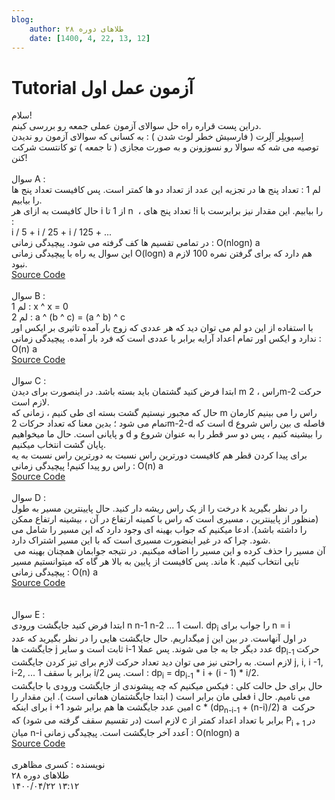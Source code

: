 ```yaml
---
blog:
    author: طلاهای دوره ۲۸
    date: [1400, 4, 22, 13, 12]
---
```

# Tutorial آزمون عمل اول

<div class="cnt">
سلام!<div>دراین پست قراره راه حل سوالای آزمون عملی جمعه رو بررسی کینم.</div>
<div>اِسپویلِر آلِرت ( فارسیش خطر لوث شدن ) : به کسانی که سوالای آزمون رو ندیدن توصیه می شه که سوالا رو نسوزونن و به صورت مجازی ( تا جمعه ) تو کانتست شرکت کنن!</div>
<div></div>
<div><br/></div>
<div>سوال A :</div>
<div>لم 1 : تعداد پنج ها در تجزیه این عدد از تعداد دو ها کمتر است. پس کافیست تعداد پنج ها را بیابیم.</div>
<div>حال کافیست به ازای هر i از 1 تا n  ، تعداد پنج های !i را بیابیم. این مقدار نیز برابرست با :</div>
<div>i / 5 + i / 25 + i / 125 + ...</div>
<div>
در تمامی تقسیم ها کف گرفته می شود. پیچیدگی زمانی : O(nlogn) a
</div>
<div>
این سوال یه راه با پیچیدگی زمانی O(logn) a هم دارد که برای گرفتن نمره 100 لازم نبود.
</div>
<div><a href="https://ideone.com/A4RJCy">Source Code</a></div>
<div><br/></div>
<div>سوال B :</div>
<div>لم 1 : x ^ x = 0</div>
<div>لم 2 : a ^ (b ^ c) = (a ^ b) ^ c</div>
<div>
با استفاده از این دو لم می توان دید که هر عددی که زوج بار آمده تاثیری بر ایکس اور ندارد و ایکس اور تمام اعداد آرایه برابر با عددی است که فرد بار آمده. پیچیدگی زمانی : O(n) a
</div>
<div><a href="https://ideone.com/7lmhj0">Source Code</a></div>
<div><br/></div>
<div>سوال C :</div>
<div>ابتدا فرض کنید گشتمان باید بسته باشد. در اینصورت برای دیدن m راس ، 2m-2 حرکت لازم است.</div>
<div>حال که مجبور نیستیم گشت بسته ای طی کنیم ، زمانی که m راس را می بینیم کارمان تمام می شود ؛ بدین معنا که تعداد حرکات 2m-2-d است که d فاصله ی بین راس شروع و پایانی است. حال ما میخواهیم d را بیشینه کنیم ، پس دو سر قطر را به عنوان شروع و پایان گشت انتخاب میکنیم.</div>
<div>
برای پیدا کردن قطر هم کافیست دورترین راس نسبت به دورترین راس نسبت به یه راس رو پیدا کنیم! پیچیدگی زمانی : O(n) a
</div>
<div><a href="https://ideone.com/54mZiD">Source Code</a></div>
<div><br/></div>
<div>سوال D :</div>
<div>درخت را از یک راس ریشه دار کنید. حال پایینترین مسیر به طول k را در نظر بگیرید (منظور از پایینترین ، مسیری است که راس با کمینه ارتفاع در آن ، بیشینه ارتفاع ممکن را داشته باشد). ادعا میکنیم که جواب بهینه ای وجود دارد که این مسیر را شامل می شود. چرا که در غیر اینضورت مسیری است که با این مسیر اشتراک دارد.</div>
<div>
آن مسیر را حذف کرده و این مسیر را اضافه میکنیم. در نتیجه جوابمان همچنان بهینه می  ماند. پس کافیست از پایین به بالا هر گاه که میتوانستیم مسیر k تایی انتخاب کنیم. پیچیدگی زمانی : O(n) a
</div>
<div><a href="https://ideone.com/UMv9d6">Source Code</a></div>
<div><br/></div>
<div><br/></div>
<div>سوال E :</div>
<div>
ابتدا فرض کنید جایگشت ورودی n n-1 n-2 ... 1 است. dp<sub>i</sub> را جواب برای n = i میگداریم. حال جایگشت هایی را در نظر بگیرید که عدد j در اول آنهاست. در بین این جایگشت ها j ثابت است و سایر i-1 عدد دیگر جا به جا می شوند. پس عملا dp<sub>i-1 </sub>حرکت لازم است. به راحتی نیز می توان دید تعداد حرکت لازم برای تیز کردن جایگشت j, i, i -1, i-2, ... 1 برابر با سقف i/2 است. پس : dp<sub>i</sub> = dp<sub>i-1</sub> * i + (i - 1) * i/2.
</div>
<div>
حال برای حل حالت کلی : فیکس میکنیم که چه پیشوندی از جایگشت ورودی با جایگشت فعلی مان برابر است ( ابتدا جایگشتمان همانی است ). این مقدار را i می نامیم. حال برای اینکه i +1 امین عدد جایگشت ها هم برابر شود c * (dp<sub>n-i-1</sub> + (n-i)/2) a  حرکت لازم است (در تقسیم سقف گرفته می شود) که c برابر با تعداد اعداد کمتر از P<sub>i + 1 </sub>در میان n-i آعدد آخر جایگشت است. پیچیدگی زمانی : O(nlogn) a
</div>
<div><a href="https://ideone.com/joaX0H">Source Code</a></div>
<div><br/></div>
<div>نویسنده : کسری مظاهری</div>
</div>

<div class="blog-info">
    <div class="blog-author">طلاهای دوره ۲۸</div>
    <div class="blog-date">۱۴۰۰/۰۴/۲۲ ۱۳:۱۲</div>
</div>

